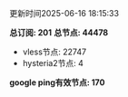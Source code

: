 更新时间2025-06-16 18:15:33

**总订阅: 201**
**总节点: 44478**
- vless节点: 22747
- hysteria2节点: 4

**google ping有效节点: 170**
